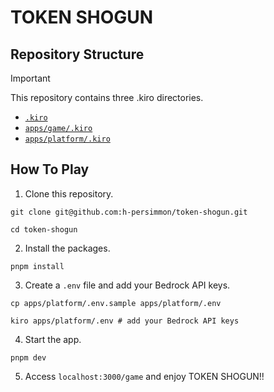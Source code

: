 # TOKEN SHOGUN

## Repository Structure

> [!IMPORTANT]
> This repository contains three .kiro directories.
> - [`.kiro`](.kiro)
> - [`apps/game/.kiro`](apps/game/.kiro)
> - [`apps/platform/.kiro`](apps/platform/.kiro)

## How To Play

1. Clone this repository.
```shell
git clone git@github.com:h-persimmon/token-shogun.git
```
```shell
cd token-shogun
```

2. Install the packages.
```shell
pnpm install
```

3. Create a `.env` file and add your Bedrock API keys.
```shell
cp apps/platform/.env.sample apps/platform/.env
```
```shell
kiro apps/platform/.env # add your Bedrock API keys
```

4. Start the app.
```shell
pnpm dev
```

5. Access `localhost:3000/game` and enjoy TOKEN SHOGUN!!
